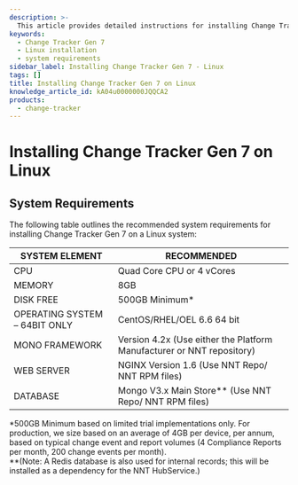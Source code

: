 ```yaml
---
description: >-
  This article provides detailed instructions for installing Change Tracker Gen 7 on a Linux system, including system requirements and recommendations.
keywords:
  - Change Tracker Gen 7
  - Linux installation
  - system requirements
sidebar_label: Installing Change Tracker Gen 7 - Linux
tags: []
title: Installing Change Tracker Gen 7 on Linux
knowledge_article_id: kA04u0000000JQQCA2
products:
  - change-tracker
---
```


# Installing Change Tracker Gen 7 on Linux

## System Requirements

The following table outlines the recommended system requirements for installing Change Tracker Gen 7 on a Linux system:

| SYSTEM ELEMENT                     | RECOMMENDED                                      |
|------------------------------------|--------------------------------------------------|
| CPU                                | Quad Core CPU or 4 vCores                        |
| MEMORY                             | 8GB                                             |
| DISK FREE                          | 500GB Minimum*                                   |
| OPERATING SYSTEM – 64BIT ONLY     | CentOS/RHEL/OEL 6.6 64 bit                       |
| MONO FRAMEWORK                     | Version 4.2x (Use either the Platform Manufacturer or NNT repository) |
| WEB SERVER                         | NGINX Version 1.6 (Use NNT Repo/ NNT RPM files) |
| DATABASE                           | Mongo V3.x Main Store** (Use NNT Repo/ NNT RPM files) |

*500GB Minimum based on limited trial implementations only. For production, we size based on an average of 4GB per device, per annum, based on typical change event and report volumes (4 Compliance Reports per month, 200 change events per month).  
**(Note: A Redis database is also used for internal records; this will be installed as a dependency for the NNT HubService.)